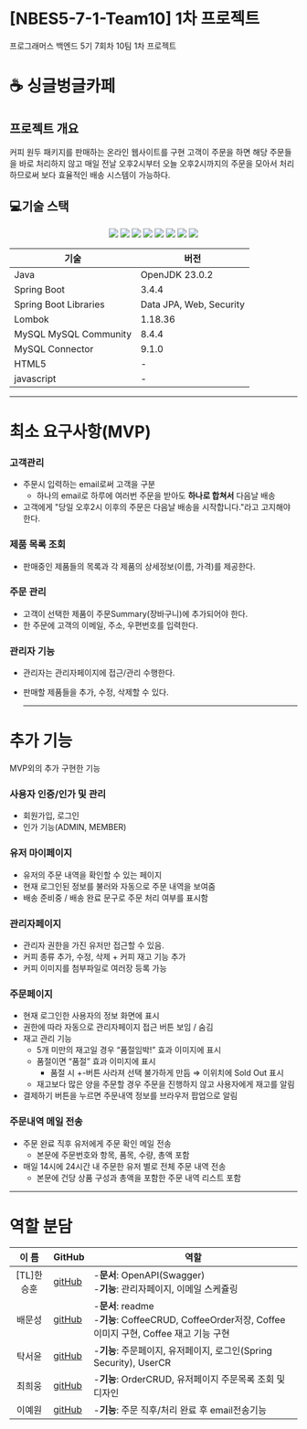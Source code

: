 # [NBES5-7-1-Team10] 1차 프로젝트
프로그래머스 백엔드 5기 7회차 10팀 1차 프로젝트

# ☕ 싱글벙글카페
## 프로젝트 개요
커피 원두 패키지를 판매하는 온라인 웹사이트를 구현
고객이 주문을 하면 해당 주문들을 바로 처리하지 않고
매일 전날 오후2시부터 오늘 오후2시까지의 주문을 모아서 처리하므로써 보다 효율적인 배송 시스템이 가능하다.

## 💻기술 스택

<div align=center>
    <img src="https://img.shields.io/badge/github-181717?style=for-the-badge&logo=github&logoColor=white">
    <img src="https://img.shields.io/badge/spring_boot-6DB33F?style=for-the-badge&logo=springboot&logoColor=white">
    <img src="https://img.shields.io/badge/spring_security-6DB33F?style=for-the-badge&logo=springsecurity&logoColor=white">
    <img src="https://img.shields.io/badge/java-F2302F?style=for-the-badge&logo=openjdk&logoColor=white">
    <img src="https://img.shields.io/badge/mysql-4479A1?style=for-the-badge&logo=mysql&logoColor=white">
    <img src="https://img.shields.io/badge/jpa-F2302F?style=for-the-badge&logo=data&logoColor=white">
    <img src="https://img.shields.io/badge/lombok-EA7600?style=for-the-badge&logo=lombok&logoColor=white">
<img src = "https://img.shields.io/badge/javascript-%23323330.svg?style=for-the-badge&logo=javascript&logoColor=%23F7DF1E">

  
| 기술 | 버전 |
|-------|-------|
|  Java| OpenJDK 23.0.2 | 
| Spring Boot | 3.4.4 | 
|Spring Boot Libraries |Data JPA, Web, Security|
|Lombok|1.18.36|
|MySQL	MySQL Community|8.4.4|
|MySQL Connector| 9.1.0|
|HTML5|  - |
|javascript| - |



    
    
</div>


---

# 최소 요구사항(MVP)

### 고객관리
- 주문시 입력하는 email로써 고객을 구분
  - 하나의 email로 하루에 여러번 주문을 받아도 **하나로 합쳐서** 다음날 배송
- 고객에게 "당일 오후2시 이후의 주문은 다음날 배송을 시작합니다."라고 고지해야 한다.

### 제품 목록 조회
- 판매중인 제품들의 목록과 각 제품의 상세정보(이름, 가격)를 제공한다.

### 주문 관리
- 고객이 선택한 제품이 주문Summary(장바구니)에 추가되어야 한다.
- 한 주문에 고객의 이메일, 주소, 우편번호를 입력한다.

### 관리자 기능
- 관리자는 관리자페이지에 접근/관리 수행한다.
- 판매할 제품들을 추가, 수정, 삭제할 수 있다.


  ---
  
# 추가 기능
MVP외의 추가 구현한 기능
### 사용자 인증/인가 및 관리
  - 회원가입, 로그인
  - 인가 기능(ADMIN, MEMBER)

### 유저 마이페이지
  - 유저의 주문 내역을 확인할 수 있는 페이지
  - 현재 로그인된 정보를 불러와 자동으로 주문 내역을 보여줌
  - 배송 준비중 / 배송 완료 문구로 주문 처리 여부를 표시함
### 관리자페이지
  - 관리자 권한을 가진 유저만 접근할 수 있음.
  - 커피 종류 추가, 수정, 삭제 + 커피 재고 기능 추가
  - 커피 이미지를 첨부파일로 여러장 등록 가능
### 주문페이지
  - 현재 로그인한 사용자의 정보 화면에 표시
  - 권한에 따라 자동으로 관리자페이지 접근 버튼 보임 / 숨김
  - 재고 관리 기능
      - 5개 미만의 재고일 경우 “품절임박!” 효과 이미지에 표시
      - 품절이면 “품절” 효과 이미지에 표시
          - 품절 시 +-버튼 사라져 선택 불가하게 만듬 ⇒ 이위치에 Sold Out 표시
      - 재고보다 많은 양을 주문할 경우 주문을 진행하지 않고 사용자에게 재고를 알림
  - 결제하기 버튼을 누르면 주문내역 정보를 브라우저 팝업으로 알림
### 주문내역 메일 전송
  - 주문 완료 직후 유저에게 주문 확인 메일 전송
      - 본문에 주문번호와 항목, 품목, 수량, 총액 포함
  - 매일 14시에  24시간 내 주문한 유저 별로 전체 주문 내역 전송
      - 본문에 건당 상품 구성과 총액을 포함한 주문 내역 리스트 포함
---

  # 역할 분담
  
|이 름|GitHub|역할|
|:---:|---|---|
|[TL]한승훈|[gitHub](https://github.com/sleepyhoon)|-**문서**: OpenAPI(Swagger) <br> -**기능**: 관리자페이지, 이메일 스케쥴링 |
|배문성|[gitHub](https://github.com/heets-blue)|-**문서**: readme  <br>   -**기능**: CoffeeCRUD, CoffeeOrder저장, Coffee이미지 구현, Coffee 재고 기능 구현|                                
|탁서윤|[gitHub](https://github.com/peng255/)|-**기능**: 주문페이지, 유저페이지, 로그인(Spring Security), UserCR|
|최희웅|[gitHub](https://github.com/chw0912)|-**기능**: OrderCRUD, 유저페이지 주문목록 조회 및 디자인|
|이예원|[gitHub]()|-**기능**: 주문 직후/처리 완료 후 email전송기능|
